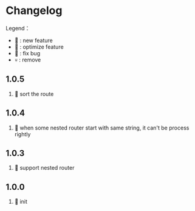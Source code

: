 #  Changelog

Legend：

* 🚩 : new feature
* 💄 : optimize feature
* 🐞 : fix bug
* 💀 : remove

## 1.0.5
1. 🐞 sort the route

## 1.0.4
1. 🐞 when some nested router start with same string, it can't be process rightly

## 1.0.3
1. 🚩 support nested router

## 1.0.0
1. 🚩 init
